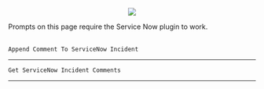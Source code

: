 <p align="center">
  <img src="https://github.com/rod-trent/Copilot-for-Security/blob/main/Images/servicenowlogo.png?raw=true" />
</p>

Prompts on this page require the Service Now plugin to work.
<br><br>
```
Append Comment To ServiceNow Incident
```
---
```
Get ServiceNow Incident Comments
```
---
